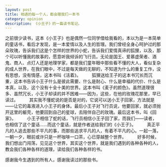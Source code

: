 ```yaml
---
layout: post
title: 相遇的每一个人，都会赠我们一本书
category: opinion
description: 《小王子》的一篇读书笔记。
---
```


之前很少读书，这本《小王子》也是偶然一位同学借给我看的，本以为是一本简单的童话书，看后才发现，是一本爱情以及人生的哲理。我们曾经全身心呵护过的那朵玫瑰，告诉我们这是个怎样的世界的小蛇，告诉我们爱情真谛的狐狸，以及，那个可以听懂我的故事的，愿意听我倾诉的飞行员。无论是国王、爱慕虚荣者、酒鬼、商人、点灯人还是地理学家，都是我们童年眼中那些看不懂的大人，看似复杂的成人世界，在我们眼中，不过是每天做的无聊的，不知道为什么的重复工作，没有思想，没有情感，这本书叫《活着》。 
　　        狐狸送给王子的这本书冗长而沉重，这本书告诉小王子什么是彼此需要、什么是耐心、什么是幸福的代价、什么是本真，以及，这个没有十全十美的世界。这本书叫《麦子的颜色》。虽然道理很多、虽然冗长，小王子却读的并不困难——因为，这些，在他的玫瑰花那里，早已读过。 
　　 其实我不懂蛇说的是否是对的，它说可以送小王子回家，方法就是——让它的毒液进入小王子的身体。最后小王子对飞行员说，他要回家，就必须抛开这里的躯壳，他要回到自己的星球，去陪伴自己的玫瑰。最后这本书，叫《回家》。 
　　 小王子相信了蛇的话，飞行员相信小王子回了家，而我们——读者，也相信了这个童话……而这个童话，就是作者送给我们的《小王子》。 
　　 真正平凡的人追去那些不平凡的事，而那些追求平凡的人，有着不平凡的心。一起一落，一朝一夕，眼前或许只是一杯咖啡一口茶，心已穿越整个世界。 
　　 好多时候，我们想出门闯荡，见见这个世界，其实这个世界，就是我们遇到的各种各种的人，教会我们各种各样的道理，读给我们各种各样的书。
 
感谢我今生遇到的所有人，感谢我读过的那些书。
